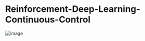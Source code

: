 # Reinforcement-Deep-Learning-Continuous-Control

![image](https://user-images.githubusercontent.com/31414852/115077433-09364280-9ecc-11eb-9834-20d7c38b72a8.png)
